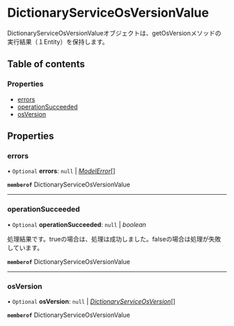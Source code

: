 # DictionaryServiceOsVersionValue


<div lang=\"ja\">DictionaryServiceOsVersionValueオブジェクトは、getOsVersionメソッドの実行結果（１Entity）を保持します。</div> 

## Table of contents

### Properties

- [errors](dictionaryserviceosversionvalue.md#errors)
- [operationSucceeded](dictionaryserviceosversionvalue.md#operationsucceeded)
- [osVersion](dictionaryserviceosversionvalue.md#osversion)

## Properties

### errors

• `Optional` **errors**: ``null`` \| [*ModelError*](modelerror.md)[]

**`memberof`** DictionaryServiceOsVersionValue

___

### operationSucceeded

• `Optional` **operationSucceeded**: ``null`` \| *boolean*

<div lang=\"ja\">処理結果です。trueの場合は、処理は成功しました。falseの場合は処理が失敗しています。</div> 

**`memberof`** DictionaryServiceOsVersionValue

___

### osVersion

• `Optional` **osVersion**: ``null`` \| [*DictionaryServiceOsVersion*](dictionaryserviceosversion.md)[]

**`memberof`** DictionaryServiceOsVersionValue

